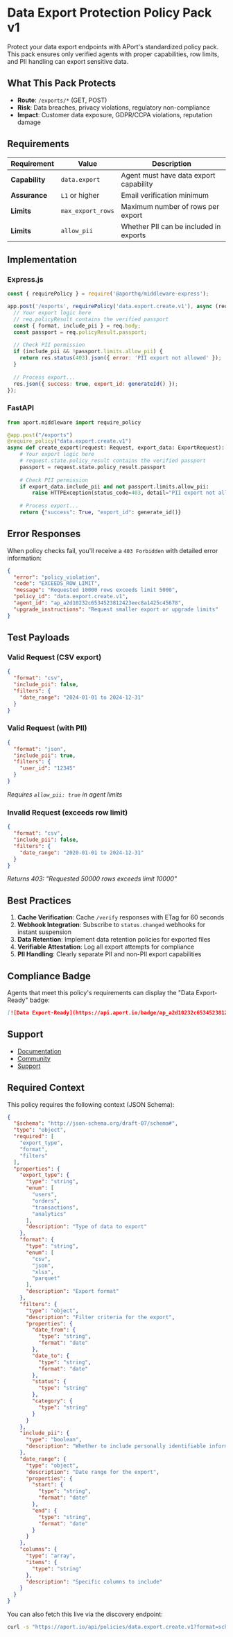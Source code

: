 # Data Export Protection Policy Pack v1

Protect your data export endpoints with APort's standardized policy pack. This pack ensures only verified agents with proper capabilities, row limits, and PII handling can export sensitive data.

## What This Pack Protects

- **Route**: `/exports/*` (GET, POST)
- **Risk**: Data breaches, privacy violations, regulatory non-compliance
- **Impact**: Customer data exposure, GDPR/CCPA violations, reputation damage

## Requirements

| Requirement | Value | Description |
|-------------|-------|-------------|
| **Capability** | `data.export` | Agent must have data export capability |
| **Assurance** | `L1` or higher | Email verification minimum |
| **Limits** | `max_export_rows` | Maximum number of rows per export |
| **Limits** | `allow_pii` | Whether PII can be included in exports |

## Implementation

### Express.js

```javascript
const { requirePolicy } = require('@aporthq/middleware-express');

app.post('/exports', requirePolicy('data.export.create.v1'), async (req, res) => {
  // Your export logic here
  // req.policyResult contains the verified passport
  const { format, include_pii } = req.body;
  const passport = req.policyResult.passport;
  
  // Check PII permission
  if (include_pii && !passport.limits.allow_pii) {
    return res.status(403).json({ error: 'PII export not allowed' });
  }
  
  // Process export...
  res.json({ success: true, export_id: generateId() });
});
```

### FastAPI

```python
from aport.middleware import require_policy

@app.post("/exports")
@require_policy("data.export.create.v1")
async def create_export(request: Request, export_data: ExportRequest):
    # Your export logic here
    # request.state.policy_result contains the verified passport
    passport = request.state.policy_result.passport
    
    # Check PII permission
    if export_data.include_pii and not passport.limits.allow_pii:
        raise HTTPException(status_code=403, detail="PII export not allowed")
    
    # Process export...
    return {"success": True, "export_id": generate_id()}
```

## Error Responses

When policy checks fail, you'll receive a `403 Forbidden` with detailed error information:

```json
{
  "error": "policy_violation",
  "code": "EXCEEDS_ROW_LIMIT",
  "message": "Requested 10000 rows exceeds limit 5000",
  "policy_id": "data.export.create.v1",
  "agent_id": "ap_a2d10232c6534523812423eec8a1425c45678",
  "upgrade_instructions": "Request smaller export or upgrade limits"
}
```

## Test Payloads

### Valid Request (CSV export)
```json
{
  "format": "csv",
  "include_pii": false,
  "filters": {
    "date_range": "2024-01-01 to 2024-12-31"
  }
}
```

### Valid Request (with PII)
```json
{
  "format": "json",
  "include_pii": true,
  "filters": {
    "user_id": "12345"
  }
}
```
*Requires `allow_pii: true` in agent limits*

### Invalid Request (exceeds row limit)
```json
{
  "format": "csv",
  "include_pii": false,
  "filters": {
    "date_range": "2020-01-01 to 2024-12-31"
  }
}
```
*Returns 403: "Requested 50000 rows exceeds limit 10000"*

## Best Practices

1. **Cache Verification**: Cache `/verify` responses with ETag for 60 seconds
2. **Webhook Integration**: Subscribe to `status.changed` webhooks for instant suspension
3. **Data Retention**: Implement data retention policies for exported files
4. **Verifiable Attestation**: Log all export attempts for compliance
5. **PII Handling**: Clearly separate PII and non-PII export capabilities

## Compliance Badge

Agents that meet this policy's requirements can display the "Data Export-Ready" badge:

```markdown
[![Data Export-Ready](https://api.aport.io/badge/ap_a2d10232c6534523812423eec8a1425c45678.svg)](https://aport.io/agents/ap_a2d10232c6534523812423eec8a1425c45678)
```

## Support

- [Documentation](https://aport.io/docs/policies/data.export.create.v1)
- [Community](https://github.com/aporthq/community)
- [Support](https://aport.io/support)


## Required Context

This policy requires the following context (JSON Schema):

```json
{
  "$schema": "http://json-schema.org/draft-07/schema#",
  "type": "object",
  "required": [
    "export_type",
    "format",
    "filters"
  ],
  "properties": {
    "export_type": {
      "type": "string",
      "enum": [
        "users",
        "orders",
        "transactions",
        "analytics"
      ],
      "description": "Type of data to export"
    },
    "format": {
      "type": "string",
      "enum": [
        "csv",
        "json",
        "xlsx",
        "parquet"
      ],
      "description": "Export format"
    },
    "filters": {
      "type": "object",
      "description": "Filter criteria for the export",
      "properties": {
        "date_from": {
          "type": "string",
          "format": "date"
        },
        "date_to": {
          "type": "string",
          "format": "date"
        },
        "status": {
          "type": "string"
        },
        "category": {
          "type": "string"
        }
      }
    },
    "include_pii": {
      "type": "boolean",
      "description": "Whether to include personally identifiable information"
    },
    "date_range": {
      "type": "object",
      "description": "Date range for the export",
      "properties": {
        "start": {
          "type": "string",
          "format": "date"
        },
        "end": {
          "type": "string",
          "format": "date"
        }
      }
    },
    "columns": {
      "type": "array",
      "items": {
        "type": "string"
      },
      "description": "Specific columns to include"
    }
  }
}
```

You can also fetch this live via the discovery endpoint:

```bash
curl -s "https://aport.io/api/policies/data.export.create.v1?format=schema"
```

